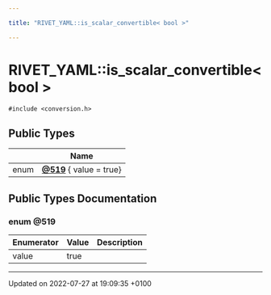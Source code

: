 ```yaml
---

title: "RIVET_YAML::is_scalar_convertible< bool >"

---
```


# RIVET_YAML::is_scalar_convertible< bool >






`#include <conversion.h>`

## Public Types

|                | Name           |
| -------------- | -------------- |
| enum| **[@519](http://example.org/classes/structrivet__yaml_1_1is__scalar__convertible_3_01bool_01_4/#enum-@519)** { value = true} |

## Public Types Documentation

### enum @519

| Enumerator | Value | Description |
| ---------- | ----- | ----------- |
| value | true|   |




-------------------------------

Updated on 2022-07-27 at 19:09:35 +0100